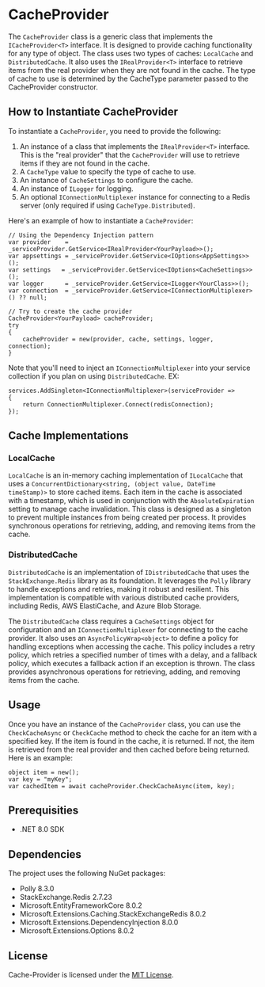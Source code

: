 # CacheProvider

The `CacheProvider` class is a generic class that implements the `ICacheProvider<T>` interface. It is designed to provide caching functionality for any type of object. The class uses two types of caches: `LocalCache` and `DistributedCache`. It also uses the `IRealProvider<T>` interface to retrieve items from the real provider when they are not found in the cache. The type of cache to use is determined by the CacheType parameter passed to the CacheProvider constructor.

## How to Instantiate CacheProvider

To instantiate a `CacheProvider`, you need to provide the following:

1. An instance of a class that implements the `IRealProvider<T>` interface. This is the "real provider" that the `CacheProvider` will use to retrieve items if they are not found in the cache.
2. A `CacheType` value to specify the type of cache to use.
3. An instance of `CacheSettings` to configure the cache.
4. An instance of `ILogger` for logging.
5. An optional `IConnectionMultiplexer` instance for connecting to a Redis server (only required if using `CacheType.Distributed`).

Here's an example of how to instantiate a `CacheProvider`:


```
// Using the Dependency Injection pattern
var provider    = _serviceProvider.GetService<IRealProvider<YourPayload>>();
var appsettings = _serviceProvider.GetService<IOptions<AppSettings>>();
var settings   = _serviceProvider.GetService<IOptions<CacheSettings>>();
var logger      = _serviceProvider.GetService<ILogger<YourClass>>();
var connection  = _serviceProvider.GetService<IConnectionMultiplexer>() ?? null;

// Try to create the cache provider
CacheProvider<YourPayload> cacheProvider;
try
{
    cacheProvider = new(provider, cache, settings, logger, connection);
}
```

Note that you'll need to inject an `IConnectionMultiplexer` into your service collection if you plan on using `DistributedCache`. EX:

```
services.AddSingleton<IConnectionMultiplexer>(serviceProvider =>
{
	return ConnectionMultiplexer.Connect(redisConnection);
});
```

## Cache Implementations

### LocalCache

`LocalCache` is an in-memory caching implementation of `ILocalCache` that uses a `ConcurrentDictionary<string, (object value, DateTime timeStamp)>` to store cached items. Each item in the cache is associated with a timestamp, which is used in conjunction with the `AbsoluteExpiration` setting to manage cache invalidation. This class is designed as a singleton to prevent multiple instances from being created per process. It provides synchronous operations for retrieving, adding, and removing items from the cache.

### DistributedCache

`DistributedCache` is an implementation of `IDistributedCache` that uses the `StackExchange.Redis` library as its foundation. It leverages the `Polly` library to handle exceptions and retries, making it robust and resilient. This implementation is compatible with various distributed cache providers, including Redis, AWS ElastiCache, and Azure Blob Storage.

The `DistributedCache` class requires a `CacheSettings` object for configuration and an `IConnectionMultiplexer` for connecting to the cache provider. It also uses an `AsyncPolicyWrap<object>` to define a policy for handling exceptions when accessing the cache. This policy includes a retry policy, which retries a specified number of times with a delay, and a fallback policy, which executes a fallback action if an exception is thrown. The class provides asynchronous operations for retrieving, adding, and removing items from the cache.

## Usage

Once you have an instance of the `CacheProvider` class, you can use the `CheckCacheAsync` or `CheckCache` method to check the cache for an item with a specified key. If the item is found in the cache, it is returned. If not, the item is retrieved from the real provider and then cached before being returned. Here is an example:

```
object item = new();
var key = "myKey";
var cachedItem = await cacheProvider.CheckCacheAsync(item, key);
```

## Prerequisities

- .NET 8.0 SDK

## Dependencies

The project uses the following NuGet packages:
- Polly 8.3.0
- StackExchange.Redis 2.7.23
- Microsoft.EntityFrameworkCore 8.0.2
- Microsoft.Extensions.Caching.StackExchangeRedis 8.0.2
- Microsoft.Extensions.DependencyInjection 8.0.0
- Microsoft.Extensions.Options 8.0.2

## License

Cache-Provider is licensed under the [MIT License](https://opensource.org/licenses/MIT).
